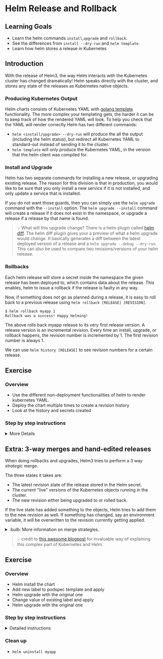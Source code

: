 # Helm Release and Rollback

## Learning Goals

- Learn the helm commands `install`,`upgrade` and `rollback`.
- See the differences from `install --dry-run` and `helm template`
- Learn how helm stores a release in Kubernetes

## Introduction

With the release of Helm3, the way Helm interacts with the Kubernetes cluster has changed dramatically!
Helm speaks directly with the cluster, and stores any state of the releases as Kubernetes native objects.

### Producing Kubernetes Output

Helm charts consists of Kubernetes YAML with [golang template](https://helm.sh/docs/chart_template_guide/functions_and_pipelines/) functionality.
The more complex your templating gets, the harder it can be to keep track of how the rendered YAML will look.
To help you check that the YAML will render correctly Helm has two different commands:

- `helm <install/upgrade> --dry-run` will produce the all the output (including the helm status), but redirect all Kubernetes YAML to standard-out instead of sending it to the cluster.
- `helm template` will only produce the Kubernetes YAML, in the version that the helm client was compiled for.

### Install and Upgrade

Helm has two separate commands for installing a new release, or upgrading existing release.
The reason for this division is that in production, you would like to be sure that you only install a new service if it is not installed, and only update a service that is installed.

If you do not want those guards, then you can simply use the `helm upgrade` command with the `--install` option.
The `helm upgrade --install` command will create a release if it does not exist in the namespace, or upgrade a release if a release by that name is found.

>:bulb: What will this upgrade change?
> There is a helm plugin called [helm diff](https://artifacthub.io/packages/helm-plugin/diff/diff).
> The helm diff plugin gives your a preview of what a helm upgrade would change.
> It basically generates a diff between the latest deployed version of a release and a `helm upgrade --debug --dry-run`. This can also be used to compare two revisions/versions of your helm release.

### Rollbacks

Each helm release will store a secret inside the namespace the given release has been deployed to, which contains data about the release.
This enables, helm to issue a rollback if the release is faulty in any way.

Now, if something does not go as planned during a release, it is easy to roll back to a previous release using `helm rollback [RELEASE] [REVISION]`.

```sh
$ helm rollback myapp 1
Rollback was a success! Happy Helming!
```

The above rolls back myapp release to its very first release version.
A release version is an incremental revision. Every time an install, upgrade, or rollback happens, the revision number is incremented by 1. The first revision number is always 1.

We can use `helm history [RELEASE]` to see revision numbers for a certain release.

## Exercise

### Overview

- Use the different non-deployment functionalities of helm to render kubernetes YAML.
- Deploy the chart multiple times to create a revision history
- Look at the history and secrets created

### Step by step instructions

<details>
<summary>More Details</summary>

**Use the different non-deployment functionalities of helm to render kubernetes YAML**

- Navigate to the folder with the exercise content `cd release-rollback`

Let us start with seeing the difference between `install --dry-run` and `template`.

- Run install and observe the three parts of the output: `helm install --dry-run myapp sentence-app/`

> :bulb: Can you find out where the NOTES: section of the output is generated from?

- In order only to get the rendered kubernetes YAML, helm template will be a better fit: `helm template myapp sentence-app/`

**Deploy the chart multiple times to create a revision history**

- Run `helm upgrade --install myapp sentence-app/` _twice_, and observe the different behaviour in output.
- Run `helm list` to see the release, and the revision state.
- Run `helm history myapp` and look at the two revisions made. Output should look like below.

```sh
$ helm history myapp
REVISION        UPDATED                         STATUS          CHART                   APP VERSION     DESCRIPTION
1               Fri May 28 11:38:49 2021        superseded      sentence-app-0.1.0      1.16.0          Install complete
2               Fri May 28 11:39:13 2021        deployed        sentence-app-0.1.0      1.16.0          Upgrade complete
```

- Run `helm get values myapp` and observe the output.

> :bulb: why are there no user-supplied values, even though we have a values.yaml file outside the chart?

<details>
<summary>Solution</summary>

The reason is that none of our two upgrade commands took the values.yaml file as a parameter.

</details>

> :bulb: If do not have the `diff` plugin installed you can install it with: `$ helm plugin install https://github.com/databus23/helm-diff`

- Run `helm diff upgrade myapp sentence-app -f values.yaml` to see what changes the values in `values.yaml` would have to out release.
- Apply the values, run: `helm upgrade --install myapp sentence-app/ -f values.yaml` to create a new release with the values applied as well.
- Rerun `helm get values myapp` and observe the changed output.

**Look at the history and secrets created**

Let us have a look deeper inside how helm stores the release data.

- `kubectl get secrets` to see the releases as secrets files.

> Note: the release secrets are a specific helm type `helm.sh/release.v1` of secret. Different types vary in terms of the validations performed and the constraints Kubernetes imposes on them.

- Look closer at one of the secrets with: `kubectl describe secrets sh.helm.release.v1.myapp.v2`

```sh
$ kubectl describe secrets sh.helm.release.v1.myapp.v2
Name:         sh.helm.release.v1.myapp.v2
Namespace:    user1
Labels:       modifiedAt=1622202110
              name=myapp
              owner=helm
              status=superseded
              version=2
Annotations:  <none>

Type:  helm.sh/release.v1

Data
====
release:  4444 bytes
```

This gives us some overall information about the release, but does not really tell us where the release data is stored.

- `kubectl get secret sh.helm.release.v1.myapp.v2 -o json` will give us the entire secret, including the `release` field.

> :bulb: the release field is not human readable as it is now.
> So in order to decode the data, you have to:
>
>- base64 decode - Kubernetes secrets encoding
>- base64 decode (again) - Helm encoding
>- gzip decompress - Helm zipping

- Run `kubectl get secret sh.helm.release.v1.myapp.v2 -o jsonpath="{ .data.release }" | base64 -d | base64 -d | gunzip -c` to see the all kubernetes object that was deployed with this helm release.

Now that we have seen how helm stores the data for a release, let us try to make a rollback to the initial release.

- Run `helm rollback myapp 1` to issue a rollback.

- Run `helm history myapp` to see the list of releases.

> :bulb: why does a rollback create a new release?

</details>

## Extra: 3-way merges and hand-edited releases

When doing rollbacks and upgrades, Helm3 tries to perform a 3 way _strategic_ merge.

The three states it takes are:

- The latest revision state of the release stored in the Helm secret.
- The current "live" versions of the Kubernetes objects running in the cluster.
- The new revision either being upgraded to or rolled back.

If the live state has added something to the objects, Helm tries to add them to the new revision as well. If something has changed, say an environment variable, it will be overwritten to the revision currently getting applied.

<details>
<summary>:bulb: More information on merge strategies.</summary>

The strategic-merge approach attempts to “do the right thing” when combining the provided spec with the existing spec. More specifically, it attempts to merge both objects and arrays, meaning changes tend to be additive. For example, providing a patch that contains a single, new environment variable in a pod container spec results in that environment variable being added to the existing environment variables, not overwriting them. To delete a property with this approach, you need to specifically set its value to null in the provided spec.

With a strategic merge, a list is either replaced or merged depending on its patch strategy. The patch strategy is specified by the value of the patchStrategy key in a field tag in the Kubernetes source code. You can also see it in the [Kubernetes API documentation](https://kubernetes.io/docs/reference/generated/kubernetes-api/v1.21/#podspec-v1-core) under `patch strategy`.

</details>


> :bulb: credit to [this awesome blogpost](https://blog.atomist.com/kubernetes-apply-replace-patch/) for invaluable way of explaining this complex part of Kubernetes and Helm.

## Exercise

### Overview

- Helm install the chart
- Add new label to podspec template and apply
- Helm upgrade with the original one
- Change value of existing label and apply
- Helm upgrade with the original one

### Step by step instructions

<details>
<summary>Detailed instructions</summary>

- Make sure that you have a release running in your cluster: `helm upgrade --install myapp sentence-app/`
- See that the pods are deployed: `kubectl get pods`
- Note down the revision number: `helm ls`
- Add a label to the deployment located in `release-rollback/extra/sentences-age-deployment.yaml`
- Apply the hand-edited deployment `kubectl apply -f sentence-app/templates/sentences-age-deployment.yaml`
- See that the revision is still the same `helm ls`
- See the added label in the cluster `kubectl describe deployments.apps sentence-age `
- Make an upgrade back to the original version  `helm upgrade myapp sentence-app/`
- See that the new label is still persisted. `kubectl describe deployments.apps sentence-age`
- Edit one of the existing labels in `release-rollback/extra/sentences-age-deployment.yaml`
- Apply the hand-edited deployment `kubectl apply -f sentence-app/templates/sentences-age-deployment.yaml`
- See that the label has changed value in the cluster `kubectl describe deployments.apps sentence-age`
- Apply our original release `helm upgrade myapp sentence-app/`
- See that the label value have been reverted to the original value:`kubectl describe deployments.apps sentence-age`


</details>

### Clean up

- `helm uninstall myapp`
